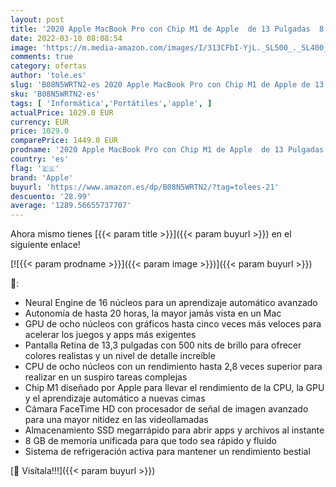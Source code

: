 ```yaml
---
layout: post
title: '2020 Apple MacBook Pro con Chip M1 de Apple  de 13 Pulgadas  8 GB RAM  256 GB SSD  - Gris Espacial'
date: 2022-03-10 08:08:54
image: 'https://m.media-amazon.com/images/I/313CFbI-YjL._SL500_._SL400_.jpg'
comments: true
category: ofertas
author: 'tole.es'
slug: 'B08N5WRTN2-es 2020 Apple MacBook Pro con Chip M1 de Apple de 13 Pulgadas...'
sku: 'B08N5WRTN2-es'
tags: [ 'Informática','Portátiles','apple', ]
actualPrice: 1029.0 EUR
currency: EUR
price: 1029.0
comparePrice: 1449.0 EUR
prodname: '2020 Apple MacBook Pro con Chip M1 de Apple  de 13 Pulgadas  8 GB RAM  256 GB SSD  - Gris Espacial'
country: 'es'
flag: '🇪🇸'
brand: 'Apple'
buyurl: 'https://www.amazon.es/dp/B08N5WRTN2/?tag=tolees-21'
descuento: '28.99'
average: '1289.56655737707'
---
```


Ahora mismo tienes [{{< param title >}}]({{< param buyurl >}}) en el siguiente enlace!

[![{{< param prodname >}}]({{< param image >}})]({{< param buyurl >}})

🔎:

- Neural Engine de 16 núcleos para un aprendizaje automático avanzado
- Autonomía de hasta 20 horas, la mayor jamás vista en un Mac
- GPU de ocho núcleos con gráficos hasta cinco veces más veloces para acelerar los juegos y apps más exigentes
- Pantalla Retina de 13,3 pulgadas con 500 nits de brillo para ofrecer colores realistas y un nivel de detalle increíble
- CPU de ocho núcleos con un rendimiento hasta 2,8 veces superior para realizar en un suspiro tareas complejas
- Chip M1 diseñado por Apple para llevar el rendimiento de la CPU, la GPU y el aprendizaje automático a nuevas cimas
- Cámara FaceTime HD con procesador de señal de imagen avanzado para una mayor nitidez en las videollamadas
- Almacenamiento SSD megarrápido para abrir apps y archivos al instante
- 8 GB de memoria unificada para que todo sea rápido y fluido
- Sistema de refrigeración activa para mantener un rendimiento bestial

[🛒 Visítala!!!]({{< param buyurl >}})
